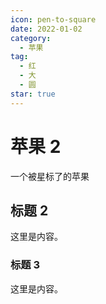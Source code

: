 ```yaml
---
icon: pen-to-square
date: 2022-01-02
category:
  - 苹果
tag:
  - 红
  - 大
  - 圆
star: true
---
```


# 苹果 2

一个被星标了的苹果

<!-- more -->

## 标题 2

这里是内容。

### 标题 3

这里是内容。
